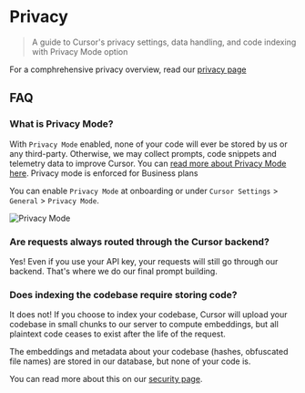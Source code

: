 # Privacy

> A guide to Cursor's privacy settings, data handling, and code indexing with Privacy Mode option

For a comphrehensive privacy overview, read our [privacy page](https://www.cursor.com/privacy)

## FAQ

### What is Privacy Mode?

With `Privacy Mode` enabled, none of your code will ever be stored by us or any third-party. Otherwise, we may collect prompts, code snippets and telemetry data to improve Cursor. You can [read more about Privacy Mode here](https://cursor.com/privacy). Privacy mode is enforced for Business plans

You can enable `Privacy Mode` at onboarding or under `Cursor Settings` > `General` > `Privacy Mode`.

<Frame>
  <img src="https://mintlify.s3.us-west-1.amazonaws.com/cursor/images/get-started/privacy-mode.png" alt="Privacy Mode" />
</Frame>

### Are requests always routed through the Cursor backend?

Yes! Even if you use your API key, your requests will still go through our backend. That's where we do our final prompt building.

### Does indexing the codebase require storing code?

It does not! If you choose to index your codebase, Cursor will upload your codebase in small chunks to our server to compute embeddings, but all plaintext code ceases to exist after the life of the request.

The embeddings and metadata about your codebase (hashes, obfuscated file names) are stored in our database, but none of your code is.

You can read more about this on our [security page](https://cursor.com/security).
